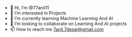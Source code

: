- 👋 Hi, I’m @77anil11
- 👀 I’m interested in Projects
- 🌱 I’m currently learning Machine Learning And AI
- 💞️ I’m looking to collaborate on Learning And AI projects
- 📫 How to reach me 7anil.7desai@gmail.com

<!---
77anil11/77anil11 is a ✨ special ✨ repository because its `README.md` (this file) appears on your GitHub profile.
You can click the Preview link to take a look at your changes.
--->
